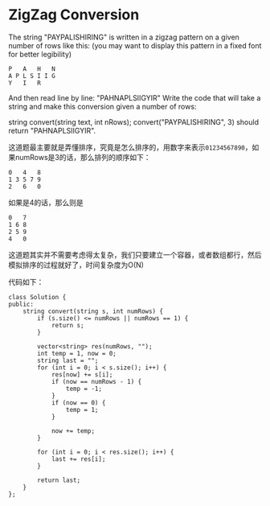 ZigZag Conversion
==================

The string "PAYPALISHIRING" is written in a zigzag pattern on a given number of rows like this: (you may want to display this pattern in a fixed font for better legibility)
```
P   A   H   N
A P L S I I G
Y   I   R
```
And then read line by line: "PAHNAPLSIIGYIR"
Write the code that will take a string and make this conversion given a number of rows:

string convert(string text, int nRows);
convert("PAYPALISHIRING", 3) should return "PAHNAPLSIIGYIR".

这道题最主要就是弄懂排序，究竟是怎么排序的，用数字来表示`01234567890`，如果numRows是3的话，那么排列的顺序如下：
```
0   4   8
1 3 5 7 9
2   6   0
```
如果是4的话，那么则是
```
0   7
1 6 8
2 5 9
4   0
```
这道题其实并不需要考虑得太复杂，我们只要建立一个容器，或者数组都行，然后模拟排序的过程就好了，时间复杂度为O(N)

代码如下：
```
class Solution {
public:
    string convert(string s, int numRows) {
        if (s.size() <= numRows || numRows == 1) {
            return s;
        }

        vector<string> res(numRows, "");
        int temp = 1, now = 0;
        string last = "";
        for (int i = 0; i < s.size(); i++) {
            res[now] += s[i];
            if (now == numRows - 1) {
                temp = -1;
            }
            if (now == 0) {
                temp = 1;
            }

            now += temp;
        }

        for (int i = 0; i < res.size(); i++) {
            last += res[i];
        }

        return last;
    }
};
```
